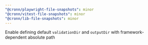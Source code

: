 ```yaml
---
"@cronn/playwright-file-snapshots": minor
"@cronn/vitest-file-snapshots": minor
"@cronn/lib-file-snapshots": minor
---
```


Enable defining default `validationDir` and `outputDir` with framework-dependent absolute path

